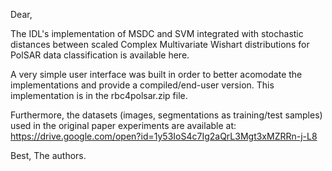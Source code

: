 Dear,

The IDL's implementation of MSDC and SVM integrated with stochastic distances between scaled Complex Multivariate Wishart distributions for PolSAR data classification is available here.

A very simple user interface was built in order to better acomodate the implementations and provide a compiled/end-user version. This implementation is in the rbc4polsar.zip file.

Furthermore, the datasets (images, segmentations as training/test samples) used in the original paper experiments are available at: https://drive.google.com/open?id=1y53IoS4c7Ig2aQrL3Mgt3xMZRRn-j-L8

Best,
The authors.
